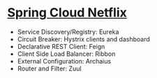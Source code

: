 # [Spring Cloud Netflix](https://spring.io/projects/spring-cloud-netflix)
- Service Discovery/Registry: Eureka 
- Circuit Breaker: Hystrix clients and dashboard
- Declarative REST Client: Feign 
- Client Side Load Balancer: Ribbon
- External Configuration: Archaius
- Router and Filter: Zuul

